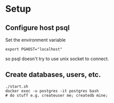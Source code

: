 # Setup

## Configure host psql

Set the environment variable

`export PGHOST="localhost"`

so psql doesn't try to use unix socket to connect.

## Create databases, users, etc.

    ./start.sh
    docker exec -u postgres -it postgres bash
    # do stuff e.g. createuser me; createdb mine;
